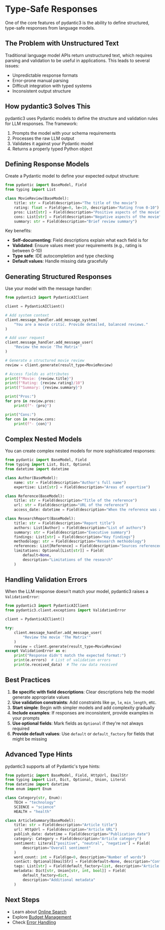# Type-Safe Responses

One of the core features of pydantic3 is the ability to define structured, type-safe responses from language models.

## The Problem with Unstructured Text

Traditional language model APIs return unstructured text, which requires parsing and validation to be useful in applications. This leads to several issues:

- Unpredictable response formats
- Error-prone manual parsing
- Difficult integration with typed systems
- Inconsistent output structure

## How pydantic3 Solves This

pydantic3 uses Pydantic models to define the structure and validation rules for LLM responses. The framework:

1. Prompts the model with your schema requirements
2. Processes the raw LLM output
3. Validates it against your Pydantic model
4. Returns a properly typed Python object

## Defining Response Models

Create a Pydantic model to define your expected output structure:

```python
from pydantic import BaseModel, Field
from typing import List

class MovieReview(BaseModel):
    title: str = Field(description="The title of the movie")
    rating: float = Field(ge=0, le=10, description="Rating from 0-10")
    pros: List[str] = Field(description="Positive aspects of the movie")
    cons: List[str] = Field(description="Negative aspects of the movie")
    summary: str = Field(description="Brief review summary")
```

Key benefits:

- **Self-documenting**: Field descriptions explain what each field is for
- **Validated**: Ensure values meet your requirements (e.g., rating is between 0-10)
- **Type safe**: IDE autocompletion and type checking
- **Default values**: Handle missing data gracefully

## Generating Structured Responses

Use your model with the message handler:

```python
from pydantic3 import PydanticAIClient

client = PydanticAIClient()

# Add system context
client.message_handler.add_message_system(
    "You are a movie critic. Provide detailed, balanced reviews."
)

# Add user request
client.message_handler.add_message_user(
    "Review the movie 'The Matrix'"
)

# Generate a structured movie review
review = client.generate(result_type=MovieReview)

# Access fields as attributes
print(f"Movie: {review.title}")
print(f"Rating: {review.rating}/10")
print(f"Summary: {review.summary}")

print("Pros:")
for pro in review.pros:
    print(f"- {pro}")

print("Cons:")
for con in review.cons:
    print(f"- {con}")
```

## Complex Nested Models

You can create complex nested models for more sophisticated responses:

```python
from pydantic import BaseModel, Field
from typing import List, Dict, Optional
from datetime import datetime

class Author(BaseModel):
    name: str = Field(description="Author's full name")
    expertise: List[str] = Field(description="Areas of expertise")

class Reference(BaseModel):
    title: str = Field(description="Title of the reference")
    url: str = Field(description="URL of the reference")
    access_date: datetime = Field(description="When the reference was accessed")

class ResearchReport(BaseModel):
    title: str = Field(description="Report title")
    authors: List[Author] = Field(description="List of authors")
    summary: str = Field(description="Executive summary")
    findings: List[str] = Field(description="Key findings")
    methodology: str = Field(description="Research methodology")
    references: List[Reference] = Field(description="Sources referenced")
    limitations: Optional[List[str]] = Field(
        default=None,
        description="Limitations of the research"
    )
```

## Handling Validation Errors

When the LLM response doesn't match your model, pydantic3 raises a `ValidationError`:

```python
from pydantic3 import PydanticAIClient
from pydantic3.client.exceptions import ValidationError

client = PydanticAIClient()

try:
    client.message_handler.add_message_user(
        "Review the movie 'The Matrix'"
    )
    review = client.generate(result_type=MovieReview)
except ValidationError as e:
    print("Response didn't match the expected format:")
    print(e.errors)  # List of validation errors
    print(e.received_data)  # The raw data received
```

## Best Practices

1. **Be specific with field descriptions**: Clear descriptions help the model generate appropriate values
2. **Use validation constraints**: Add constraints like `ge`, `le`, `min_length`, etc.
3. **Start simple**: Begin with simpler models and add complexity gradually
4. **Include examples**: If responses are inconsistent, provide examples in your prompts
5. **Use optional fields**: Mark fields as `Optional` if they're not always required
6. **Provide default values**: Use `default` or `default_factory` for fields that might be missing

## Advanced Type Hints

pydantic3 supports all of Pydantic's type hints:

```python
from pydantic import BaseModel, Field, HttpUrl, EmailStr
from typing import List, Dict, Optional, Union, Literal
from datetime import datetime
from enum import Enum

class Category(str, Enum):
    TECH = "technology"
    SCIENCE = "science"
    HEALTH = "health"

class ArticleSummary(BaseModel):
    title: str = Field(description="Article title")
    url: HttpUrl = Field(description="Article URL")
    publish_date: datetime = Field(description="Publication date")
    category: Category = Field(description="Article category")
    sentiment: Literal["positive", "neutral", "negative"] = Field(
        description="Overall sentiment"
    )
    word_count: int = Field(ge=0, description="Number of words")
    contact: Optional[EmailStr] = Field(default=None, description="Contact email")
    tags: List[str] = Field(default_factory=list, description="Article tags")
    metadata: Dict[str, Union[str, int, bool]] = Field(
        default_factory=dict,
        description="Additional metadata"
    )
```

## Next Steps

- Learn about [Online Search](online-search.md)
- Explore [Budget Management](budget-management.md)
- Check [Error Handling](error-handling.md)
